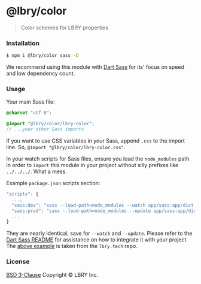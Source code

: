 # @lbry/color
> Color schemes for LBRY properties



### Installation

```bash
$ npm i @lbry/color sass -D
```

We recommend using this module with [Dart Sass](https://www.npmjs.com/package/sass) for its' focus on speed and low dependency count.



### Usage

Your main Sass file:

```scss
@charset "utf-8";

@import "@lbry/color/lbry-color";
// ...your other Sass imports
```

If you want to use CSS variables in your Sass, append `.css` to the import line. So, `@import "@lbry/color/lbry-color.css"`.

In your watch scripts for Sass files, ensure you load the `node_modules` path in order to `import` this module in your project without silly prefixes like `../../../`. What a mess.

Example `package.json` scripts section:

```js
"scripts": {
  ...,
  "sass:dev": "sass --load-path=node_modules --watch app/sass:app/dist --style compressed",
  "sass:prod": "sass --load-path=node_modules --update app/sass:app/dist --style compressed",
  ...
}
```

They are nearly identical, save for `--watch` and `--update`. Please refer to the [Dart Sass README](https://github.com/sass/dart-sass/blob/master/README.md) for assistance on how to integrate it with your project. The [above example](https://github.com/lbryio/lbry.tech/blob/master/package.json) is taken from the `lbry.tech` repo.



### License

[BSD 3-Clause](LICENSE) Copyright © LBRY Inc.
